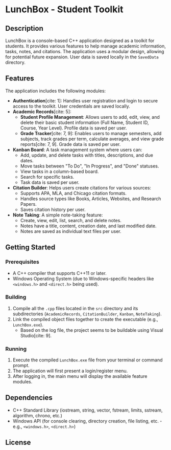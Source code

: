 # LunchBox - Student Toolkit

## Description

LunchBox is a console-based C++ application designed as a toolkit for students. It provides various features to help manage academic information, tasks, notes, and citations. The application uses a modular design, allowing for potential future expansion. User data is saved locally in the `SavedData` directory.

## Features

The application includes the following modules:

* **Authentication**[cite: 1]: Handles user registration and login to secure access to the toolkit. User credentials are saved locally.
* **Academic Records**[cite: 5]:
    * **Student Profile Management**: Allows users to add, edit, view, and delete their basic student information (Full Name, Student ID, Course, Year Level). Profile data is saved per user.
    * **Grade Tracker**[cite: 7, 9]: Enables users to manage semesters, add subjects, track grades per term, calculate averages, and view grade reports[cite: 7, 9]. Grade data is saved per user.
* **Kanban Board**: A task management system where users can:
    * Add, update, and delete tasks with titles, descriptions, and due dates.
    * Move tasks between "To Do", "In Progress", and "Done" statuses.
    * View tasks in a column-based board.
    * Search for specific tasks.
    * Task data is saved per user.
* **Citation Builder**: Helps users create citations for various sources:
    * Supports APA, MLA, and Chicago citation formats.
    * Handles source types like Books, Articles, Websites, and Research Papers.
    * Saves citation history per user.
* **Note Taking**: A simple note-taking feature:
    * Create, view, edit, list, search, and delete notes.
    * Notes have a title, content, creation date, and last modified date.
    * Notes are saved as individual text files per user.

## Getting Started

### Prerequisites

* A C++ compiler that supports C++11 or later.
* Windows Operating System (due to Windows-specific headers like `<windows.h>` and `<direct.h>` being used).

### Building

1.  Compile all the `.cpp` files located in the `src` directory and its subdirectories (`AcademicRecords`, `CitationBuilder`, `Kanban`, `NoteTaking`).
2.  Link the compiled object files together to create the executable (e.g., `LunchBox.exe`).
    * Based on the log file, the project seems to be buildable using Visual Studio[cite: 9].

### Running

1.  Execute the compiled `LunchBox.exe` file from your terminal or command prompt.
2.  The application will first present a login/register menu.
3.  After logging in, the main menu will display the available feature modules.

## Dependencies

* C++ Standard Library (iostream, string, vector, fstream, limits, sstream, algorithm, chrono, etc.)
* Windows API (for console clearing, directory creation, file listing, etc. - e.g., `<windows.h>`, `<direct.h>`)

## License
